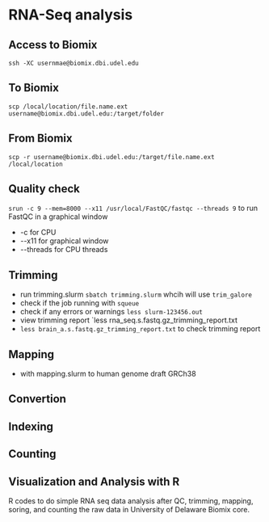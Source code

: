 # RNA-Seq analysis 

## Access to Biomix 
`ssh -XC usernmae@biomix.dbi.udel.edu`

## To Biomix 
`scp /local/location/file.name.ext username@biomix.dbi.udel.edu:/target/folder`

## From Biomix 
`scp -r username@biomix.dbi.udel.edu:/target/file.name.ext /local/location`

## Quality check
`srun -c 9 --mem=8000 --x11 /usr/local/FastQC/fastqc --threads 9` to run FastQC in a graphical window 
- -c for CPU
- --x11 for graphical window 
- --threads for CPU threads

## Trimming 
- run trimming.slurm `sbatch trimming.slurm` whcih will use `trim_galore`
- check if the job running with `squeue`
- check if any errors or warnings `less slurm-123456.out`
- view trimming report `less rna_seq.s.fastq.gz_trimming_report.txt
- `less brain_a.s.fastq.gz_trimming_report.txt` to check trimming report 

## Mapping 
- with mapping.slurm to human genome draft GRCh38

## Convertion 

## Indexing 

## Counting 

## Visualization and Analysis with R
R codes to do simple RNA seq data analysis after QC, trimming, mapping, soring, and counting the raw data in University of Delaware Biomix core. 
